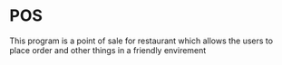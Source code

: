 # POS

This program is a point of sale for restaurant which allows the users to place order and other things in a friendly envirement 
